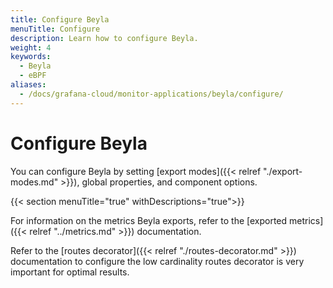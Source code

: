 ```yaml
---
title: Configure Beyla
menuTitle: Configure
description: Learn how to configure Beyla.
weight: 4
keywords:
  - Beyla
  - eBPF
aliases:
  - /docs/grafana-cloud/monitor-applications/beyla/configure/
---
```


# Configure Beyla

You can configure Beyla by setting [export modes]({{< relref "./export-modes.md" >}}), global properties, and component options.

{{< section menuTitle="true" withDescriptions="true">}}

For information on the metrics Beyla exports, refer to the [exported metrics]({{< relref "../metrics.md" >}}) documentation.

Refer to the [routes decorator]({{< relref "./routes-decorator.md" >}}) documentation to configure the low cardinality routes decorator is very important for optimal results.
